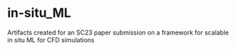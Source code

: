 # in-situ_ML
Artifacts created for an SC23 paper submission on a framework for scalable in situ ML for CFD simulations
